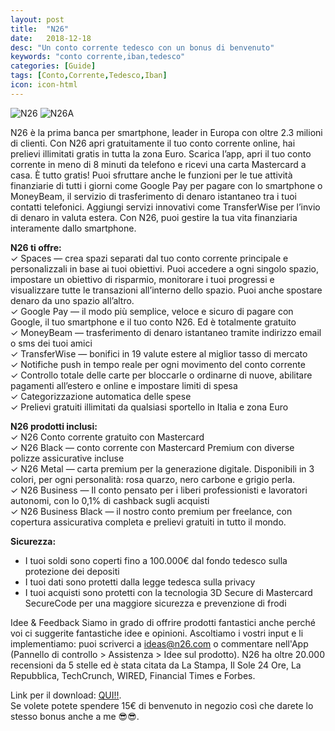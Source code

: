 ```yaml
---
layout: post
title:  "N26"
date:   2018-12-18
desc: "Un conto corrente tedesco con un bonus di benvenuto"
keywords: "conto corrente,iban,tedesco"
categories: [Guide]
tags: [Conto,Corrente,Tedesco,Iban]
icon: icon-html
---
```


![N26](http://lh3.googleusercontent.com/p6gzy9zUte2TzEeJrsyMMHgoo3Jn-mtrN2MILif0eJ2NUXQkCDWXWxpvmtGUuqVaj3M=w1366-h625-rw)
![N26A](http://lh3.googleusercontent.com/-yJD5WMRXKC5S1YQbDVc-Qzg6wRVyJz1XvF7yPjzbnrqYsBQ2Q-7D6cQl6WXe_QIjA=w1366-h625-rw)

N26 è la prima banca per smartphone, leader in Europa con oltre 2.3 milioni di clienti. Con N26 apri gratuitamente il tuo conto corrente online, hai prelievi illimitati gratis in tutta la zona Euro. Scarica l’app, apri il tuo conto corrente in meno di 8 minuti da telefono e ricevi una carta Mastercard a casa. È tutto gratis! Puoi sfruttare anche le funzioni per le tue attività finanziarie di tutti i giorni come Google Pay per pagare con lo smartphone o MoneyBeam, il servizio di trasferimento di denaro istantaneo tra i tuoi contatti telefonici. Aggiungi servizi innovativi come TransferWise per l’invio di denaro in valuta estera. Con N26, puoi gestire la tua vita finanziaria interamente dallo smartphone.

**N26 ti offre:** <br>
✓ Spaces — crea spazi separati dal tuo conto corrente principale e personalizzali in base ai tuoi obiettivi. Puoi accedere a ogni singolo spazio, impostare un obiettivo di risparmio, monitorare i tuoi progressi e visualizzare tutte le transazioni all’interno dello spazio. Puoi anche spostare denaro da uno spazio all’altro. <br>
✓ Google Pay — il modo più semplice, veloce e sicuro di pagare con Google, il tuo smartphone e il tuo conto N26. Ed è totalmente gratuito <br>
✓ MoneyBeam — trasferimento di denaro istantaneo tramite indirizzo email o sms dei tuoi amici <br>
✓ TransferWise — bonifici in 19 valute estere al miglior tasso di mercato <br>
✓ Notifiche push in tempo reale per ogni movimento del conto corrente <br>
✓ Controllo totale delle carte per bloccarle o ordinarne di nuove, abilitare pagamenti all’estero e online e impostare limiti di spesa <br>
✓ Categorizzazione automatica delle spese <br>
✓ Prelievi gratuiti illimitati da qualsiasi sportello in Italia e zona Euro <br>

**N26 prodotti inclusi:**<br>
✓ N26 Conto corrente gratuito con Mastercard <br>
✓ N26 Black — conto corrente con Mastercard Premium con diverse polizze assicurative incluse <br>
✓ N26 Metal — carta premium per la generazione digitale. Disponibili in 3 colori, per ogni personalità: rosa quarzo, nero carbone e grigio perla. <br>
✓ N26 Business — Il conto pensato per i liberi professionisti e lavoratori autonomi, con lo 0,1% di cashback sugli acquisti <br>
✓ N26 Business Black — il nostro conto premium per freelance, con copertura assicurativa completa e prelievi gratuiti in tutto il mondo. <br>

**Sicurezza:**
- I tuoi soldi sono coperti fino a 100.000€ dal fondo tedesco sulla protezione dei depositi <br>
- I tuoi dati sono protetti dalla legge tedesca sulla privacy <br>
- I tuoi acquisti sono protetti con la tecnologia 3D Secure di Mastercard SecureCode per una maggiore sicurezza e prevenzione di frodi <br>

Idee & Feedback
Siamo in grado di offrire prodotti fantastici anche perché voi ci suggerite fantastiche idee e opinioni. Ascoltiamo i vostri input e li implementiamo: puoi scriverci a ideas@n26.com o commentare nell'App (Pannello di controllo > Assistenza > Idee sul prodotto).
N26 ha oltre 20.000 recensioni da 5 stelle ed è stata citata da La Stampa, Il Sole 24 Ore, La Repubblica, TechCrunch, WIRED, Financial Times e Forbes.

Link per il download: [QUI!!](https://n26.com/r/emiliani4168).<br>
Se volete potete spendere 15€ di benvenuto in negozio così che darete lo stesso bonus anche a me 😎😎.
